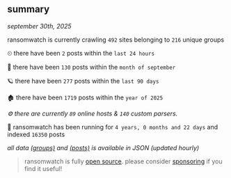 
## summary
_september 30th, 2025_

ransomwatch is currently crawling `492` sites belonging to `216` unique groups

⏲ there have been `2` posts within the `last 24 hours`

🦈 there have been `130` posts within the `month of september`

🪐 there have been `277` posts within the `last 90 days`

🏚 there have been `1719` posts within the `year of 2025`

_⚙️ there are currently `89` online hosts & `140` custom parsers._

🦕 ransomwatch has been running for `4 years, 0 months and 22 days` and indexed `16350` posts

_all data  [(groups)](http://ransomwhat.telemetry.ltd/groups) and [(posts)](http://ransomwhat.telemetry.ltd/posts) is available in JSON (updated hourly)_

> ransomwatch is fully [open source](https://github.com/joshhighet/ransomwatch#ransomwatch--). please consider [sponsoring](https://github.com/sponsors/joshhighet) if you find it useful!
